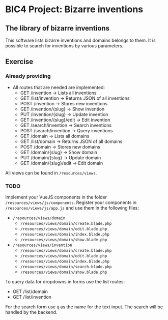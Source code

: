 # BIC4 Project: Bizarre inventions

## The library of bizarre inventions

This software lists bizarre inventions and domains belongs to them.
It is possible to search for inventions by various parameters.

## Exercise

### Already providing

 * All routes that are needed are implemented:
     * GET /invention &rarr; Lists all inventions
     * GET /list/invention &rarr; Returns JSON of all inventions
     * POST /invention &rarr; Stores new inventions
     * GET /invention/{slug} &rarr; Show invention
     * PUT /invention/{slug} &rarr; Update invention
     * GET /invention/{slug}/edit &rarr; Edit invention
     * GET /search/invention &rarr; Search inventions
     * POST /search/invention &rarr; Query inventions
     * GET /domain &rarr; Lists all domains
     * GET /list/domain &rarr; Returns JSON of all domains
     * POST /domain &rarr; Stores new domains
     * GET /domain/{slug} &rarr; Show domain
     * PUT /domain/{slug} &rarr; Update domain
     * GET /domain/{slug}/edit &rarr; Edit domain

All views can be found in ```/resources/views```.

### TODO

Implement your VueJS components in the folder ```/resources/views/js/components```.
Register your components in ```/resources/views/js/app.js``` and use them in the following files:

 * ```/resources/views/domain```
     * ```/resources/views/domain/create.blade.php```
     * ```/resources/views/domain/edit.blade.php```
     * ```/resources/views/domain/index.blade.php```
     * ```/resources/views/domain/show.blade.php```
 * ```/resources/views/invention```
      * ```/resources/views/domain/create.blade.php```
      * ```/resources/views/domain/edit.blade.php```
      * ```/resources/views/domain/index.blade.php```
      * ```/resources/views/domain/search.blade.php```
      * ```/resources/views/domain/show.blade.php```
      
To query data for dropdowns in forms use the list routes:
 * GET /list/domain
 * GET /list/invention
 
For the search form use ```q``` as the name for the text input.
The search will be handled by the backend.
